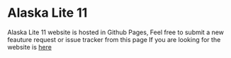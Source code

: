 # Alaska Lite 11
Alaska Lite 11 website is hosted in Github Pages, Feel free to submit a new feauture request or issue tracker from this page
If you are looking for the website is [here](https://dariusbarbus.github.io/alaska-lite/)
